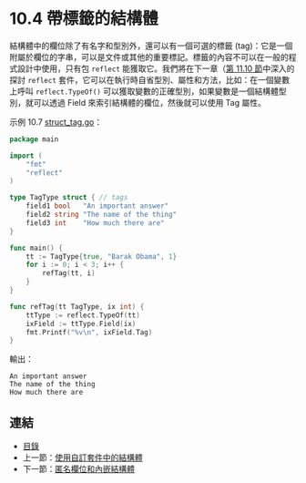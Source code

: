 # 10.4 帶標籤的結構體

結構體中的欄位除了有名字和型別外，還可以有一個可選的標籤 (tag)：它是一個附屬於欄位的字串，可以是文件或其他的重要標記。標籤的內容不可以在一般的程式設計中使用，只有包 `reflect` 能獲取它。我們將在下一章（[第 11.10 節](11.10.md)中深入的探討 `reflect` 套件，它可以在執行時自省型別、屬性和方法，比如：在一個變數上呼叫 `reflect.TypeOf()` 可以獲取變數的正確型別，如果變數是一個結構體型別，就可以透過 Field 來索引結構體的欄位，然後就可以使用 Tag 屬性。


示例 10.7 [struct_tag.go](examples/chapter_10/struct_tag.go)：

```go
package main

import (
	"fmt"
	"reflect"
)

type TagType struct { // tags
	field1 bool   "An important answer"
	field2 string "The name of the thing"
	field3 int    "How much there are"
}

func main() {
	tt := TagType{true, "Barak Obama", 1}
	for i := 0; i < 3; i++ {
		refTag(tt, i)
	}
}

func refTag(tt TagType, ix int) {
	ttType := reflect.TypeOf(tt)
	ixField := ttType.Field(ix)
	fmt.Printf("%v\n", ixField.Tag)
}
```

輸出：

    An important answer
    The name of the thing
    How much there are

## 連結

- [目錄](directory.md)
- 上一節：[使用自訂套件中的結構體](10.3.md)
- 下一節：[匿名欄位和內嵌結構體](10.5.md)
